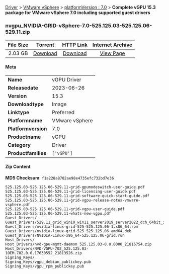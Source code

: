 
[Driver](/README.md)  >  [VMware vSphere](/index/Driver/VMware_vSphere.md)  >  [platformVersion : 7.0](/index/Driver/VMware_vSphere/7.0.md)  >  **Complete vGPU 15.3 package for VMware vSphere 7.0 including supported guest drivers**


### nvgpu_NVIDIA-GRID-vSphere-7.0-525.125.03-525.125.06-529.11.zip

| **File Size** | **Torrent**  | **HTTP Link** | **Internet Archive** |
|:-------------:|:------------:|:-------------:|:--------------------:|
| 2.03 GB |  [Download](https://archive.org/download/nvgpu_NVIDIA-GRID-vSphere-7.0-525.125.03-525.125.06-529.11.zip/nvgpu_NVIDIA-GRID-vSphere-7.0-525.125.03-525.125.06-529.11.zip_archive.torrent)       | [Download](https://archive.org/compress/nvgpu_NVIDIA-GRID-vSphere-7.0-525.125.03-525.125.06-529.11.zip) | [View Page](https://archive.org/details/nvgpu_NVIDIA-GRID-vSphere-7.0-525.125.03-525.125.06-529.11.zip)       |

#### Meta

<table>
<tr><td><strong>Name</strong></td><td>vGPU Driver</td></tr>
<tr><td><strong>Releasedate</strong></td><td>2023-06-26</td></tr>
<tr><td><strong>Version</strong></td><td>15.3</td></tr>
<tr><td><strong>Downloadtype</strong></td><td>Image</td></tr>
<tr><td><strong>Linktype</strong></td><td>Preferred</td></tr>
<tr><td><strong>Platformname</strong></td><td>VMware vSphere</td></tr>
<tr><td><strong>Platformversion</strong></td><td>7.0</td></tr>
<tr><td><strong>Productname</strong></td><td>vGPU</td></tr>
<tr><td><strong>Category</strong></td><td>Driver</td></tr>
<tr><td><strong>Productfamilies</strong></td><td><code>['vGPU']</code></td></tr>
</table>

#### Zip Content

**MD5 Checksum**: `f1a228a8782ae98e4735efc732bd7e36`

```text
525.125.03-525.125.06-529.11-grid-gpumodeswitch-user-guide.pdf
525.125.03-525.125.06-529.11-grid-licensing-user-guide.pdf
525.125.03-525.125.06-529.11-grid-software-quick-start-guide.pdf
525.125.03-525.125.06-529.11-grid-vgpu-release-notes-vmware-vsphere.pdf
525.125.03-525.125.06-529.11-grid-vgpu-user-guide.pdf
525.125.03-525.125.06-529.11-whats-new-vgpu.pdf
Guest_Drivers/
Guest_Drivers/529.11_grid_win10_win11_server2019_server2022_dch_64bit_international.exe
Guest_Drivers/nvidia-linux-grid-525-525.125.06-1.x86_64.rpm
Guest_Drivers/nvidia-linux-grid-525_525.125.06_amd64.deb
Guest_Drivers/NVIDIA-Linux-x86_64-525.125.06-grid.run
Host_Drivers/
Host_Drivers/nvd-gpu-mgmt-daemon_525.125.03-0.0.0000_21816754.zip
Host_Drivers/NVD-VGPU-702_525.125.03-1OEM.702.0.0.17630552_21813526.zip
Signing_Keys/
Signing_Keys/vgpu_debian_publickey.pub
Signing_Keys/vgpu_rpm_publickey.pub
```